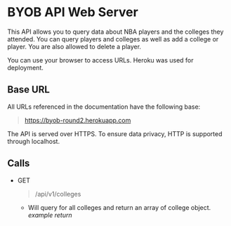 # BYOB API Web Server
  This API allows you to query data about NBA players and the colleges they attended.  You can query players and colleges as well as add a college or player.  You are also allowed to delete a player.  

  You can use your browser to access URLs. Heroku was used for deployment. 

## Base URL

  All URLs referenced in the documentation have the following base: 

  > https://byob-round2.herokuapp.com

  The API is served over HTTPS. To ensure data privacy, HTTP is supported through localhost.

## Calls 

  * GET
    > /api/v1/colleges
      - Will query for all colleges and return an array of     college object.
        *example return* 
          